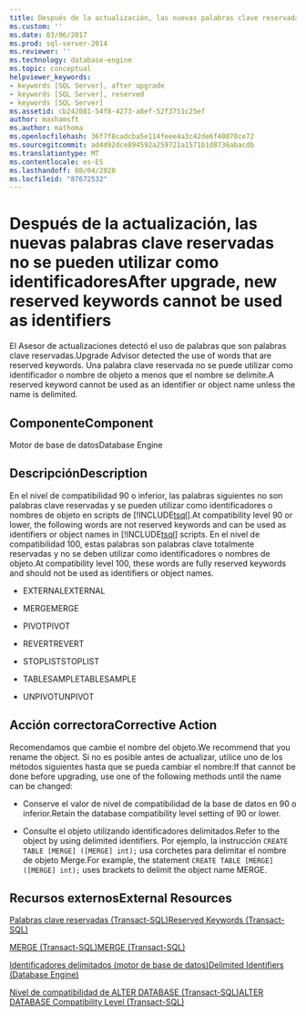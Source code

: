 ```yaml
---
title: Después de la actualización, las nuevas palabras clave reservadas no se pueden usar como identificadores | Microsoft Docs
ms.custom: ''
ms.date: 03/06/2017
ms.prod: sql-server-2014
ms.reviewer: ''
ms.technology: database-engine
ms.topic: conceptual
helpviewer_keywords:
- keywords [SQL Server], after upgrade
- keywords [SQL Server], reserved
- keywords [SQL Server]
ms.assetid: cb242081-54f8-4273-a8ef-52f3751c25ef
author: mashamsft
ms.author: mathoma
ms.openlocfilehash: 36f7f8cadcba5e114feee4a3c42de6f40070ce72
ms.sourcegitcommit: ad4d92dce894592a259721a1571b1d8736abacdb
ms.translationtype: MT
ms.contentlocale: es-ES
ms.lasthandoff: 08/04/2020
ms.locfileid: "87672532"
---
```

# <a name="after-upgrade-new-reserved-keywords-cannot-be-used-as-identifiers"></a><span data-ttu-id="523b1-102">Después de la actualización, las nuevas palabras clave reservadas no se pueden utilizar como identificadores</span><span class="sxs-lookup"><span data-stu-id="523b1-102">After upgrade, new reserved keywords cannot be used as identifiers</span></span>
  <span data-ttu-id="523b1-103">El Asesor de actualizaciones detectó el uso de palabras que son palabras clave reservadas.</span><span class="sxs-lookup"><span data-stu-id="523b1-103">Upgrade Advisor detected the use of words that are reserved keywords.</span></span> <span data-ttu-id="523b1-104">Una palabra clave reservada no se puede utilizar como identificador o nombre de objeto a menos que el nombre se delimite.</span><span class="sxs-lookup"><span data-stu-id="523b1-104">A reserved keyword cannot be used as an identifier or object name unless the name is delimited.</span></span>  
  
## <a name="component"></a><span data-ttu-id="523b1-105">Componente</span><span class="sxs-lookup"><span data-stu-id="523b1-105">Component</span></span>  
 <span data-ttu-id="523b1-106">Motor de base de datos</span><span class="sxs-lookup"><span data-stu-id="523b1-106">Database Engine</span></span>  
  
## <a name="description"></a><span data-ttu-id="523b1-107">Descripción</span><span class="sxs-lookup"><span data-stu-id="523b1-107">Description</span></span>  
 <span data-ttu-id="523b1-108">En el nivel de compatibilidad 90 o inferior, las palabras siguientes no son palabras clave reservadas y se pueden utilizar como identificadores o nombres de objeto en scripts de [!INCLUDE[tsql](../../includes/tsql-md.md)].</span><span class="sxs-lookup"><span data-stu-id="523b1-108">At compatibility level 90 or lower, the following words are not reserved keywords and can be used as identifiers or object names in [!INCLUDE[tsql](../../includes/tsql-md.md)] scripts.</span></span> <span data-ttu-id="523b1-109">En el nivel de compatibilidad 100, estas palabras son palabras clave totalmente reservadas y no se deben utilizar como identificadores o nombres de objeto.</span><span class="sxs-lookup"><span data-stu-id="523b1-109">At compatibility level 100, these words are fully reserved keywords and should not be used as identifiers or object names.</span></span>  
  
-   <span data-ttu-id="523b1-110">EXTERNAL</span><span class="sxs-lookup"><span data-stu-id="523b1-110">EXTERNAL</span></span>  
  
-   <span data-ttu-id="523b1-111">MERGE</span><span class="sxs-lookup"><span data-stu-id="523b1-111">MERGE</span></span>  
  
-   <span data-ttu-id="523b1-112">PIVOT</span><span class="sxs-lookup"><span data-stu-id="523b1-112">PIVOT</span></span>  
  
-   <span data-ttu-id="523b1-113">REVERT</span><span class="sxs-lookup"><span data-stu-id="523b1-113">REVERT</span></span>  
  
-   <span data-ttu-id="523b1-114">STOPLIST</span><span class="sxs-lookup"><span data-stu-id="523b1-114">STOPLIST</span></span>  
  
-   <span data-ttu-id="523b1-115">TABLESAMPLE</span><span class="sxs-lookup"><span data-stu-id="523b1-115">TABLESAMPLE</span></span>  
  
-   <span data-ttu-id="523b1-116">UNPIVOT</span><span class="sxs-lookup"><span data-stu-id="523b1-116">UNPIVOT</span></span>  
  
## <a name="corrective-action"></a><span data-ttu-id="523b1-117">Acción correctora</span><span class="sxs-lookup"><span data-stu-id="523b1-117">Corrective Action</span></span>  
 <span data-ttu-id="523b1-118">Recomendamos que cambie el nombre del objeto.</span><span class="sxs-lookup"><span data-stu-id="523b1-118">We recommend that you rename the object.</span></span> <span data-ttu-id="523b1-119">Si no es posible antes de actualizar, utilice uno de los métodos siguientes hasta que se pueda cambiar el nombre:</span><span class="sxs-lookup"><span data-stu-id="523b1-119">If that cannot be done before upgrading, use one of the following methods until the name can be changed:</span></span>  
  
-   <span data-ttu-id="523b1-120">Conserve el valor de nivel de compatibilidad de la base de datos en 90 o inferior.</span><span class="sxs-lookup"><span data-stu-id="523b1-120">Retain the database compatibility level setting of 90 or lower.</span></span>  
  
-   <span data-ttu-id="523b1-121">Consulte el objeto utilizando identificadores delimitados.</span><span class="sxs-lookup"><span data-stu-id="523b1-121">Refer to the object by using delimited identifiers.</span></span> <span data-ttu-id="523b1-122">Por ejemplo, la instrucción `CREATE TABLE [MERGE] ([MERGE] int);` usa corchetes para delimitar el nombre de objeto Merge.</span><span class="sxs-lookup"><span data-stu-id="523b1-122">For example, the statement `CREATE TABLE [MERGE] ([MERGE] int);` uses brackets to delimit the object name MERGE.</span></span>  
  
## <a name="external-resources"></a><span data-ttu-id="523b1-123">Recursos externos</span><span class="sxs-lookup"><span data-stu-id="523b1-123">External Resources</span></span>  
 [<span data-ttu-id="523b1-124">Palabras clave reservadas &#40;Transact-SQL&#41;</span><span class="sxs-lookup"><span data-stu-id="523b1-124">Reserved Keywords &#40;Transact-SQL&#41;</span></span>](/sql/t-sql/language-elements/reserved-keywords-transact-sql)  
  
 [<span data-ttu-id="523b1-125">MERGE &#40;Transact-SQL&#41;</span><span class="sxs-lookup"><span data-stu-id="523b1-125">MERGE &#40;Transact-SQL&#41;</span></span>](/sql/t-sql/statements/merge-transact-sql)  
  
 [<span data-ttu-id="523b1-126">Identificadores delimitados (motor de base de datos)</span><span class="sxs-lookup"><span data-stu-id="523b1-126">Delimited Identifiers (Database Engine)</span></span>](https://go.microsoft.com/fwlink/?LinkId=112509)  
  
 [<span data-ttu-id="523b1-127">Nivel de compatibilidad de ALTER DATABASE &#40;Transact-SQL&#41;</span><span class="sxs-lookup"><span data-stu-id="523b1-127">ALTER DATABASE Compatibility Level &#40;Transact-SQL&#41;</span></span>](/sql/t-sql/statements/alter-database-transact-sql-compatibility-level)  
  
  

